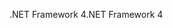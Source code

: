 <span data-ttu-id="4629a-101">.NET Framework 4</span><span class="sxs-lookup"><span data-stu-id="4629a-101">.NET Framework 4</span></span>